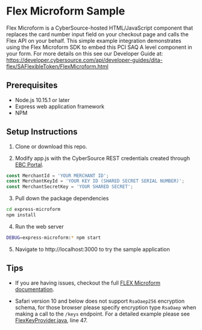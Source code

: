 # Flex Microform Sample

Flex Microform is a CyberSource-hosted HTML/JavaScript component that replaces the card number input field on your checkout page and calls the Flex API on your behalf. This simple example integration demonstrates using the Flex Microform SDK to embed this PCI SAQ A level component in your form. For more details on this see our Developer Guide at:  https://developer.cybersource.com/api/developer-guides/dita-flex/SAFlexibleToken/FlexMicroform.html

## Prerequisites

- Node.js 10.15.1 or later
- Express web application framework
- NPM

## Setup Instructions

1. Clone or download this repo.

2. Modify app.js with the CyberSource REST credentials created through [EBC Portal](https://ebc2test.cybersource.com/).

  ```javascript
  const MerchantId = 'YOUR MERCHANT ID';
  const MerchantKeyId = 'YOUR KEY ID (SHARED SECRET SERIAL NUMBER)';
  const MerchantSecretKey = 'YOUR SHARED SECRET';
  ```

3. Pull down the package dependencies
  ```bash
  cd express-microform
  npm install
  ```

4. Run the web server
```bash
DEBUG=express-microform:* npm start
```

5. Navigate to http://localhost:3000 to try the sample application

## Tips

- If you are having issues, checkout the full [FLEX Microform documentation](https://developer.cybersource.com/api/developer-guides/dita-flex/SAFlexibleToken/FlexMicroform.html).

- Safari version 10 and below does not support `RsaOaep256` encryption schema, for those browser please specify encryption type `RsaOaep` when making a call to the `/keys` endpoint.  For a detailed example please see [FlexKeyProvider.java](./src/main/java/com.cybersource/example/FlexKeyProvider.java), line 47.
